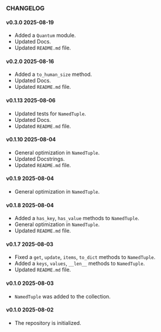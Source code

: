 ### CHANGELOG

#### v0.3.0 2025-08-19

- Added a `Quantum` module.
- Updated Docs.
- Updated `README.md` file.

#### v0.2.0 2025-08-16

- Added a `to_human_size` method.
- Updated Docs.
- Updated `README.md` file.

#### v0.1.13 2025-08-06

- Updated tests for `NamedTuple`.
- Updated Docs.
- Updated `README.md` file.

#### v0.1.10 2025-08-04

- General optimization in `NamedTuple`.
- Updated Docstrings.
- Updated `README.md` file.

#### v0.1.9 2025-08-04

- General optimization in `NamedTuple`.

#### v0.1.8 2025-08-04

- Added a `has_key`, `has_value` methods to `NamedTuple`.
- General optimization in `NamedTuple`.
- Updated `README.md` file.

#### v0.1.7 2025-08-03

- Fixed a `get`, `update`, `items`, `to_dict` methods to `NamedTuple`.
- Added a `keys`, `values`, `__len__` methods to `NamedTuple`.
- Updated `README.md` file.

#### v0.1.0 2025-08-03

- `NamedTuple` was added to the collection.

#### v0.1.0 2025-08-02

- The repository is initialized.
